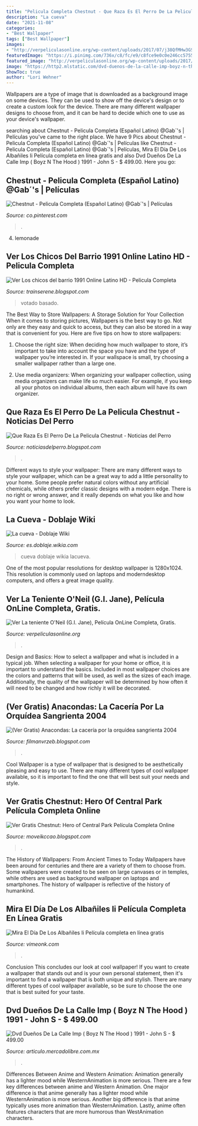 ```yaml
---
title: "Pelicula Completa Chestnut - Que Raza Es El Perro De La Pelicula Chestnut"
description: "La cueva"
date: "2021-11-08"
categories:
- "Best Wallpaper"
tags: ["Best Wallpaper"]
images:
- "http://verpeliculasonline.org/wp-content/uploads/2017/07/j38QfMHw3GSqfC3UElC427ETg3N-185x278.jpg"
featuredImage: "https://i.pinimg.com/736x/c8/fc/e9/c8fce9e0c0e246cc5755188ffa7d8481.jpg"
featured_image: "http://verpeliculasonline.org/wp-content/uploads/2017/07/j38QfMHw3GSqfC3UElC427ETg3N-185x278.jpg"
image: "https://http2.mlstatic.com/dvd-duenos-de-la-calle-imp-boyz-n-the-hood-1991-john-s-D_NQ_NP_20732-MLM20195733021_112014-F.jpg"
ShowToc: true
author: "Lori Wehner"
---
```



Wallpapers are a type of image that is downloaded as a background image on some devices. They can be used to show off the device's design or to create a custom look for the device. There are many different wallpaper designs to choose from, and it can be hard to decide which one to use as your device's wallpaper.

	

		
searching about Chestnut - Pelicula Completa (Español Latino) @Gab´&#039;s | Películas you've came to the right place. We have 9 Pics about Chestnut - Pelicula Completa (Español Latino) @Gab´&#039;s | Películas like Chestnut - Pelicula Completa (Español Latino) @Gab´&#039;s | Películas, Mira El Día De Los Albañiles Ii Película completa en línea gratis and also Dvd Dueños De La Calle Imp ( Boyz N The Hood ) 1991 - John S - $ 499.00. Here you go:
		
    
## Chestnut - Pelicula Completa (Español Latino) @Gab´&#039;s | Películas

<img loading=lazy src="https://i.pinimg.com/736x/c8/fc/e9/c8fce9e0c0e246cc5755188ffa7d8481.jpg" onerror="this.onerror=null;this.src='https://tse3.mm.bing.net/th?id=OIP.cI9qGPxREvIz3GTM1YiFUgHaFj&amp;pid=15.1';" alt="Chestnut - Pelicula Completa (Español Latino) @Gab´&#039;s | Películas">

_Source: co.pinterest.com_

>. 

	

4. lemonade 

    
## Ver Los Chicos Del Barrio 1991 Online Latino HD - Pelicula Completa

<img loading=lazy src="https://1.bp.blogspot.com/-7XvbUe7uK88/XtZeCnMwrKI/AAAAAAAA4rE/-Fn-BewATUoofSsdYd8iIlqx7vgnJ_oBQCPcBGAsYHg/w500/e5fku7ltahC5E2A7GONwb3wWPi3.jpg" onerror="this.onerror=null;this.src='https://tse2.mm.bing.net/th?id=OIP.FjLLlnVup6nH5GCR7qUm4wHaLH&amp;pid=15.1';" alt="Ver Los chicos del barrio 1991 Online Latino HD - Pelicula Completa">

_Source: trainserene.blogspot.com_

>votado basado. 

	

The Best Way to Store Wallpapers: A Storage Solution for Your Collection
When it comes to storing pictures, Wallpapers is the best way to go. Not only are they easy and quick to access, but they can also be stored in a way that is convenient for you. Here are five tips on how to store wallpapers:
1) Choose the right size: When deciding how much wallpaper to store, it’s important to take into account the space you have and the type of wallpaper you’re interested in. If your wallspace is small, try choosing a smaller wallpaper rather than a large one.

2) Use media organizers: When organizing your wallpaper collection, using media organizers can make life so much easier. For example, if you keep all your photos on individual albums, then each album will have its own organizer.

    
## Que Raza Es El Perro De La Pelicula Chestnut - Noticias Del Perro

<img loading=lazy src="https://pm1.narvii.com/6640/013afad54f99548a07880299b6f033a97e49793e_hq.jpg" onerror="this.onerror=null;this.src='https://tse4.mm.bing.net/th?id=OIP.9a-SFFU0nJTaFwXx1dBW3AAAAA&amp;pid=15.1';" alt="Que Raza Es El Perro De La Pelicula Chestnut - Noticias del Perro">

_Source: noticiasdelperro.blogspot.com_

>. 

	

Different ways to style your wallpaper:
There are many different ways to style your wallpaper, which can be a great way to add a little personality to your home. Some people prefer natural colors without any artificial chemicals, while others prefer classic designs with a modern edge. There is no right or wrong answer, and it really depends on what you like and how you want your home to look.

    
## La Cueva - Doblaje Wiki

<img loading=lazy src="http://img2.wikia.nocookie.net/__cb20131231120630/doblaje/es/images/5/53/LaCueva.png" onerror="this.onerror=null;this.src='https://tse3.mm.bing.net/th?id=OIP.wgxfTH8r59l1H-XswCTboAHaJ0&amp;pid=15.1';" alt="La cueva - Doblaje Wiki">

_Source: es.doblaje.wikia.com_

>cueva doblaje wikia lacueva. 

	

One of the most popular resolutions for desktop wallpaper is 1280x1024. This resolution is commonly used on laptops and moderndesktop computers, and offers a great image quality.

    
## Ver La Teniente O&#039;Neil (G.I. Jane), Película OnLine Completa, Gratis.

<img loading=lazy src="http://verpeliculasonline.org/wp-content/uploads/2017/07/j38QfMHw3GSqfC3UElC427ETg3N-185x278.jpg" onerror="this.onerror=null;this.src='https://tse1.mm.bing.net/th?id=OIP.wUU8lp3U_hgVXJvMXc_agQAAAA&amp;pid=15.1';" alt="Ver La teniente O&#039;Neil (G.I. Jane), Película OnLine Completa, Gratis.">

_Source: verpeliculasonline.org_

>. 

	

Design and Basics: How to select a wallpaper and what is included in a typical job.
When selecting a wallpaper for your home or office, it is important to understand the basics. Included in most wallpaper choices are the colors and patterns that will be used, as well as the sizes of each image. Additionally, the quality of the wallpaper will be determined by how often it will need to be changed and how richly it will be decorated.

    
## (Ver Gratis) Anacondas: La Cacería Por La Orquídea Sangrienta 2004

<img loading=lazy src="https://image.tmdb.org/t/p/w780/2zg3nm55gMUi5lFzCdXMjnYJjS9.jpg" onerror="this.onerror=null;this.src='https://tse1.mm.bing.net/th?id=OIP.mxoSr2EBXtHhYgfw9QNoVwHaEK&amp;pid=15.1';" alt="(Ver Gratis) Anacondas: La cacería por la orquídea sangrienta 2004">

_Source: filmanvrzeb.blogspot.com_

>. 

	

Cool Wallpaper is a type of wallpaper that is designed to be aesthetically pleasing and easy to use. There are many different types of cool wallpaper available, so it is important to find the one that will best suit your needs and style.

    
## Ver Gratis Chestnut: Hero Of Central Park Película Completa Online

<img loading=lazy src="https://lh6.googleusercontent.com/proxy/G9KUFxV0mtfNBUbM1ZbXNoX5bmoftSEKk43pArEI8lCPMs3MmDs3v-xotidJFG0l8hBDEhEo0ClRK0iJpSnlSyo3lvkFr2ZPLz4eVHKu6I7ccdI" onerror="this.onerror=null;this.src='https://tse4.mm.bing.net/th?id=OIP.CGF7ULjnDSjhXgR-36qrqgAAAA&amp;pid=15.1';" alt="Ver Gratis Chestnut: Hero of Central Park Película Completa Online">

_Source: moveikccao.blogspot.com_

>. 

	

The History of Wallpapers: From Ancient Times to Today
Wallpapers have been around for centuries and there are a variety of them to choose from. Some wallpapers were created to be seen on large canvases or in temples, while others are used as background wallpaper on laptops and smartphones. The history of wallpaper is reflective of the history of humankind.

    
## Mira El Día De Los Albañiles Ii Película Completa En Línea Gratis

<img loading=lazy src="https://i0.wp.com/image.tmdb.org/t/p/w300/2T1nVkSGphJtkg07ezBrJ25Wjdb.jpg" onerror="this.onerror=null;this.src='https://tse2.mm.bing.net/th?id=OIP.9dBI8Cquf4otu4iic6cjFgAAAA&amp;pid=15.1';" alt="Mira El Día De Los Albañiles Ii Película completa en línea gratis">

_Source: vimeonk.com_

>. 

	

Conclusion
This concludes our look at cool wallpaper! If you want to create a wallpaper that stands out and is your own personal statement, then it's important to find a wallpaper that is both unique and stylish. There are many different types of cool wallpaper available, so be sure to choose the one that is best suited for your taste.

    
## Dvd Dueños De La Calle Imp ( Boyz N The Hood ) 1991 - John S - $ 499.00

<img loading=lazy src="https://http2.mlstatic.com/dvd-duenos-de-la-calle-imp-boyz-n-the-hood-1991-john-s-D_NQ_NP_20732-MLM20195733021_112014-F.jpg" onerror="this.onerror=null;this.src='https://tse3.mm.bing.net/th?id=OIP.pvE-ZQ5Mhw0jvN-DVz7M-QFNC7&amp;pid=15.1';" alt="Dvd Dueños De La Calle Imp ( Boyz N The Hood ) 1991 - John S - $ 499.00">

_Source: articulo.mercadolibre.com.mx_

>. 

	

Differences Between Anime and Western Animation: Animation generally has a lighter mood while WesternAnimation is more serious.
There are a few key differences between anime and Western Animation. One major difference is that anime generally has a lighter mood while WesternAnimation is more serious. Another big difference is that anime typically uses more animation than WesternAnimation. Lastly, anime often features characters that are more humorous than WestAnimation characters.

